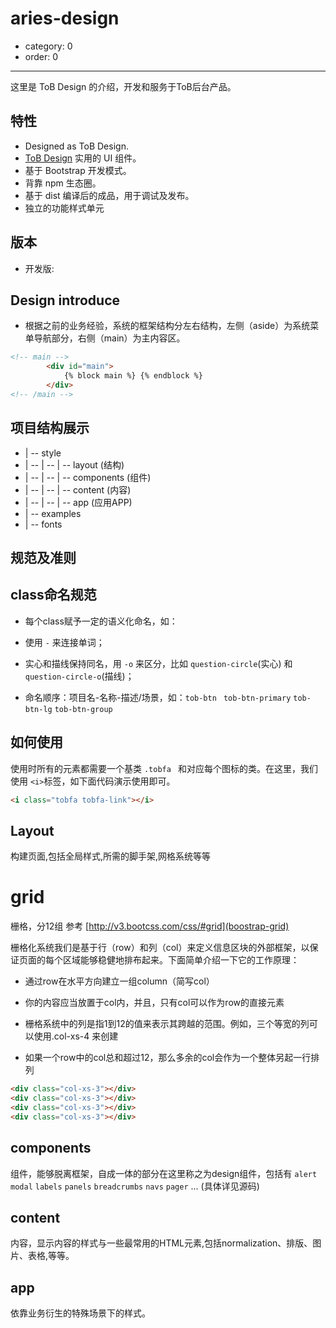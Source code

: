 # aries-design

- category: 0
- order: 0

---

这里是 ToB Design 的介绍，开发和服务于ToB后台产品。


## 特性

- Designed as ToB Design.
- [ToB Design](https://github.com/GameTOB/ui-css/) 实用的 UI 组件。
- 基于 Bootstrap 开发模式。
- 背靠 npm 生态圈。
- 基于 dist 编译后的成品，用于调试及发布。
- 独立的功能样式单元


## 版本

- 开发版:


##  Design introduce

- 根据之前的业务经验，系统的框架结构分左右结构，左侧（aside）为系统菜单导航部分，右侧（main）为主内容区。

``` html
<!-- main -->
        <div id="main">
            {% block main %} {% endblock %}
        </div>
<!-- /main -->

```
## 项目结构展示

* | -- style
* | -- | -- | -- layout (结构)
* | -- | -- | -- components (组件)
* | -- | -- | -- content (内容)
* | -- | -- | -- app (应用APP)
* | -- examples
* | -- fonts 


## 规范及准则

## class命名规范

- 每个class赋予一定的语义化命名，如：

- 使用 `-` 来连接单词；

- 实心和描线保持同名，用 `-o` 来区分，比如 `question-circle`(实心) 和 `question-circle-o`(描线)；

- 命名顺序：项目名-名称-描述/场景，如：`tob-btn `  `tob-btn-primary` `tob-btn-lg` `tob-btn-group`

## 如何使用

使用时所有的元素都需要一个基类 `.tobfa ` 和对应每个图标的类。在这里，我们使用 ` <i> `标签，如下面代码演示使用即可。

```html
<i class="tobfa tobfa-link"></i> 
```

## Layout 

构建页面,包括全局样式,所需的脚手架,网格系统等等

# grid

栅格，分12组 参考 [http://v3.bootcss.com/css/#grid](boostrap-grid) 

栅格化系统我们是基于行（row）和列（col）来定义信息区块的外部框架，以保证页面的每个区域能够稳健地排布起来。下面简单介绍一下它的工作原理：

- 通过row在水平方向建立一组column（简写col）

- 你的内容应当放置于col内，并且，只有col可以作为row的直接元素

- 栅格系统中的列是指1到12的值来表示其跨越的范围。例如，三个等宽的列可以使用.col-xs-4 来创建

- 如果一个row中的col总和超过12，那么多余的col会作为一个整体另起一行排列


```html
<div class="col-xs-3"></div>
<div class="col-xs-3"></div>
<div class="col-xs-3"></div>
<div class="col-xs-3"></div>
```

## components

组件，能够脱离框架，自成一体的部分在这里称之为design组件，包括有 `alert`  `modal` `labels` `panels` `breadcrumbs` `navs` `pager` ...
 (具体详见源码)

## content

内容，显示内容的样式与一些最常用的HTML元素,包括normalization、排版、图片、表格,等等。

## app

依靠业务衍生的特殊场景下的样式。